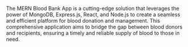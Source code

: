 The MERN Blood Bank App is a cutting-edge solution that leverages the power of MongoDB, Express.js, React, and Node.js to create a seamless and efficient platform for blood donation and management. This comprehensive application aims to bridge the gap between blood donors and recipients, ensuring a timely and reliable supply of blood to those in need.
